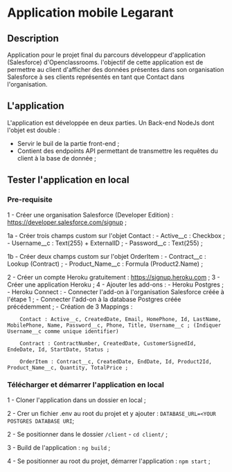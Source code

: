 # Application mobile Legarant

## Description

Application pour le projet final du parcours développeur d'application (Salesforce) d'Openclassrooms. l'objectif de cette application est de permettre au client d'afficher des données présentes dans son organisation Salesforce à ses clients représentés en tant que Contact dans l'organisation.

## L'application

L'application est développée en deux parties. Un Back-end NodeJs dont l'objet est double :
- Servir le buil de la partie front-end ;
- Contient des endpoints API permettant de transmettre les requêtes du client à la base de donnée ;

## Tester l'application en local

### Pre-requisite

1 - Créer une organisation Salesforce (Developer Edition) : https://developer.salesforce.com/signup ;

  1a - Créer trois champs custom sur l'objet Contact :
    - Active__c : Checkbox ;
    - Username__c : Text(255) + ExternalID ;
    - Password__c : Text(255) ;

  1b - Créer deux champs custom sur l'objet OrderItem :
    - Contract__c : Lookup (Contract) ;
    - Product_Name__c : Formula (Product2.Name) ;

2 - Créer un compte Heroku gratuitement : https://signup.heroku.com ;
3 - Créer une application Heroku ;
4 - Ajouter les add-ons :
    - Heroku Postgres ;
    - Heroku Connect :
      - Connecter l'add-on à l'organisation Salesforce créée à l'étape 1 ;
      - Connecter l'add-on à la database Postgres créée précédemment ;
      - Création de 3 Mappings :
        
        Contact : Active__c, CreatedDate, Email, HomePhone, Id, LastName, MobilePhone, Name, Password__c, Phone, Title, Username__c ; (Indiquer Username__c comme unique identifier)

        Contract : ContractNumber, CreatedDate, CustomerSignedId, EndeDate, Id, StartDate, Status ;

        OrderItem : Contract__c, CreatedDate, EndDate, Id, Product2Id, Product_Name__c, Quantity, TotalPrice ;

### Télécharger et démarrer l'application en local

1 - Cloner l'application dans un dossier en local ;

2 - Crer un fichier .env au root du projet et y ajouter : `DATABASE_URL=<YOUR POSTGRES DATABASE URI`;

2 - Se positionner dans le dossier `/client` - `cd client/` ;

3 - Build de l'application : `ng build` ;

4 - Se positionner au root du projet, démarrer l'application : `npm start` ;
